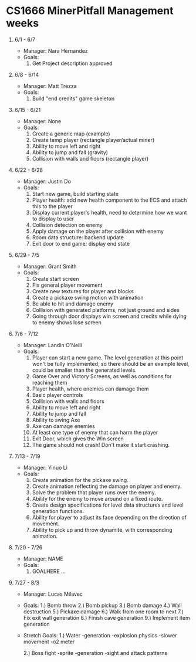 # CS1666 MinerPitfall Management weeks

1. 6/1 - 6/7
	* Manager: Nara Hernandez
	* Goals:
		1. Get Project description approved

2. 6/8 - 6/14
	* Manager: Matt Trezza
	* Goals:
		1. Build "end credits" game skeleton

3. 6/15 - 6/21
	* Manager: None
	* Goals:
		1. Create a generic map (example)
		2. Create temp player (rectangle player/actual miner)
		3. Ability to move left and right 
		4. Ability to jump and fall (gravity)
		5. Collision with walls and floors (rectangle player)

4. 6/22 - 6/28
	* Manager: Justin Do
	* Goals:
		1. Start new game, build starting state
   		2. Player health: add new health component to the ECS and attach this to the player
 		3. Display current player's health, need to determine how we want to display to user
		4. Collision detection on enemy
   		5. Apply damage on the player after collision with enemy
		6. Room data structure: backend update
		7. Exit door to end game: display end state

5. 6/29 - 7/5
	* Manager: Grant Smith
	* Goals:
		1. Create start screen
		2. Fix general player movement
		3. Create new textures for player and blocks
		4. Create a pickaxe swing motion with animation
		5. Be able to hit and damage enemy
		6. Collision with generated platforms, not just ground and sides
		7. Going through door displays win screen and credits while dying to enemy shows lose screen

6. 7/6 - 7/12
	* Manager: Landin O'Neill
	* Goals:
		1. Player can start a new game. The level generation at this point won't be fully implemented, so there should be an example level, could be smaller than the generated levels.
		2. Game Over and Victory Screens, as well as conditions for reaching them
		3. Player health, where enemies can damage them
		4. Basic player controls
		5. Collision with walls and floors
		6. Ability to move left and right
		7. Ability to jump and fall
		8. Ability to swing Axe
		9. Axe can damage enemies
		10. At least one type of enemy that can harm the player
		11. Exit Door, which gives the Win screen
		12. The game should not crash! Don't make it start crashing.


7. 7/13 - 7/19
	* Manager: Yinuo Li
	* Goals:
		1. Create animation for the pickaxe swing.
		2. Create animation reflecting the damage on player and enemy.
		3. Solve the problem that player runs over the enemy.
		4. Ability for the enemy to move around on a fixed route.
		5. Create design specifications for level data structures and level generation functions.
		6. Ability for player to adjust its face depending on the direction of movement.
		7. Ability to pick up and throw dynamite, with corresponding animation.

8. 7/20 - 7/26
	* Manager: NAME
	* Goals:
		1. GOALHERE
		...

9. 7/27 - 8/3
	* Manager: Lucas Milavec
	* Goals:
		1.) Bomb throw
		2.) Bomb pickup
		3.) Bomb damage
		4.) Wall destruction
		5.) Pickaxe damage
		6.) Walk from one room to next
		7.) Fix exit wall generation
		8.) Finish cave generation
		9.) Implement item generation

	* Stretch Goals:
		1.) Water
			-generation
			-explosion physics
			-slower movement
			-o2 meter 

		2.) Boss fight
			-sprite
			-generation
			-sight and attack patterns

